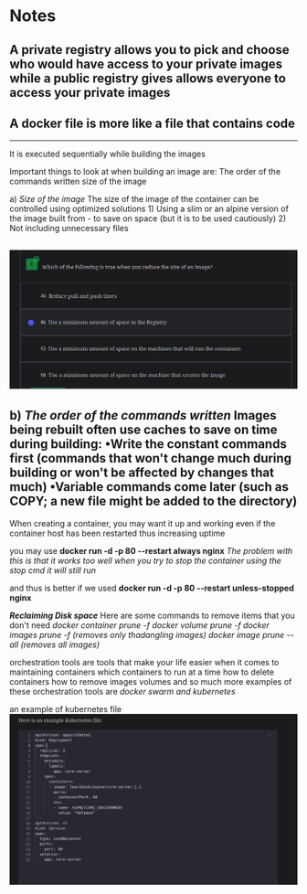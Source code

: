 # Notes
A private registry allows you to pick and choose who would have access to your private images while a public registry gives allows everyone to access your private images
---

## A docker file is more like a file that contains code
---
It is executed sequentially while building the images

Important things to look at when building an image are:
	The order of the commands written
	size of the image

a) *Size of the image*
The size of the image of the container can be controlled using optimized solutions
	1) Using a slim or an alpine version of the image built from - to save on space (but it is to be used cautiously)
	2) Not including unnecessary files

![importance of reducing size](./images/reduced_size.png)
---
b) *The order of the commands written*
Images being rebuilt often use caches to save on time during building:
	•Write the constant commands first (commands that won't change much during building or won't be affected by changes that much)
	•Variable commands come later (such as COPY; a new file might be added to the directory)
---

When creating a container, you may want it up and working even if the container host has been restarted thus increasing uptime

you may use **docker run -d -p 80 --restart always nginx**
*The problem with this is that it works too well when you try to stop the container using the stop cmd it will still run*


and thus is better if we used
**docker run -d -p 80 --restart unless-stopped nginx**


***Reclaiming Disk space***
Here are some commands to remove items that you don't need
*docker container prune -f*
*docker volume prune -f*
*docker images prune -f  (removes only thadangling images)*
*docker image prune --all (removes all images)*

orchestration tools are tools that make your life easier when it comes to maintaining containers which containers to run at a time how to delete containers how to remove images volumes and so much more examples of these orchestration tools are *docker swarm and kubernetes*

an example of kubernetes file
![kubernetes image](./images/kubernetes.png)
